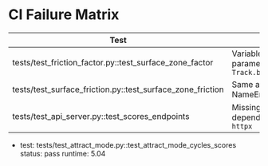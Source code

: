 # CI Failure Matrix

| Test | Root Cause | Status | PR |
|------|------------|--------|----|
| tests/test_friction_factor.py::test_surface_zone_factor | Variable `car` used instead of parameter in `Track.base_friction_factor` | Fixed | this PR |
| tests/test_surface_friction.py::test_surface_zone_friction | Same as above causing NameError | Fixed | this PR |
| tests/test_api_server.py::test_scores_endpoints | Missing optional dependencies `fastapi` and `httpx` | Fixed | this PR |

- test: tests/test_attract_mode.py::test_attract_mode_cycles_scores
  status: pass
  runtime: 5.04
